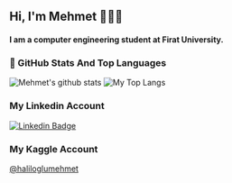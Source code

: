 ## Hi, I'm Mehmet 👋👨‍💻
#### I am a computer engineering student at Firat University.

### 📌 GitHub Stats And Top Languages

<p float="center">
  <img  src="https://github-readme-stats.vercel.app/api?username=mehmethaliloglu&show_icons=true&count_private=true&hide=contribs,issues" alt="Mehmet's github stats" />
  <img  src="https://github-readme-stats.vercel.app/api/top-langs/?username=mehmethaliloglu&layout=compact&hide=html,css" alt="My Top Langs" />
</p>

### My Linkedin Account
[![Linkedin Badge](https://img.shields.io/badge/utkuglsvn-follow%20on%20linkedin-blue?style=for-the-badge&logo=linkedin)](https://www.linkedin.com/in/mehmethaliloglu/)

### My Kaggle Account
[@haliloglumehmet ](https://www.kaggle.com/haliloglumehmet)


<!--
**mehmethaliloglu/mehmethaliloglu** is a ✨ _special_ ✨ repository because its `README.md` (this file) appears on your GitHub profile.

Here are some ideas to get you started:

- 🔭 I’m currently working on ...
- 🌱 I’m currently learning ...
- 👯 I’m looking to collaborate on ...
- 🤔 I’m looking for help with ...
- 💬 Ask me about ...
- 📫 How to reach me: ...
- 😄 Pronouns: ...
- ⚡ Fun fact: ...
-->
